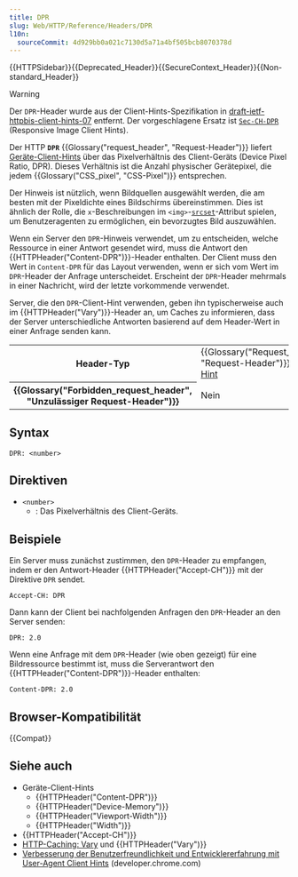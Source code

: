 ```yaml
---
title: DPR
slug: Web/HTTP/Reference/Headers/DPR
l10n:
  sourceCommit: 4d929bb0a021c7130d5a71a4bf505bcb8070378d
---
```


{{HTTPSidebar}}{{Deprecated_Header}}{{SecureContext_Header}}{{Non-standard_Header}}

> [!WARNING]
> Der `DPR`-Header wurde aus der Client-Hints-Spezifikation in [draft-ietf-httpbis-client-hints-07](https://datatracker.ietf.org/doc/html/draft-ietf-httpbis-client-hints-07) entfernt.
> Der vorgeschlagene Ersatz ist [`Sec-CH-DPR`](https://wicg.github.io/responsive-image-client-hints/#sec-ch-dpr) (Responsive Image Client Hints).

Der HTTP **`DPR`** {{Glossary("request_header", "Request-Header")}} liefert [Geräte-Client-Hints](/de/docs/Web/HTTP/Guides/Client_hints) über das Pixelverhältnis des Client-Geräts (Device Pixel Ratio, DPR).
Dieses Verhältnis ist die Anzahl physischer Gerätepixel, die jedem {{Glossary("CSS_pixel", "CSS-Pixel")}} entsprechen.

Der Hinweis ist nützlich, wenn Bildquellen ausgewählt werden, die am besten mit der Pixeldichte eines Bildschirms übereinstimmen.
Dies ist ähnlich der Rolle, die `x`-Beschreibungen im `<img>`-[`srcset`](/de/docs/Web/HTML/Element/img#srcset)-Attribut spielen, um Benutzeragenten zu ermöglichen, ein bevorzugtes Bild auszuwählen.

Wenn ein Server den `DPR`-Hinweis verwendet, um zu entscheiden, welche Ressource in einer Antwort gesendet wird, muss die Antwort den {{HTTPHeader("Content-DPR")}}-Header enthalten.
Der Client muss den Wert in `Content-DPR` für das Layout verwenden, wenn er sich vom Wert im `DPR`-Header der Anfrage unterscheidet.
Erscheint der `DPR`-Header mehrmals in einer Nachricht, wird der letzte vorkommende verwendet.

Server, die den `DPR`-Client-Hint verwenden, geben ihn typischerweise auch im {{HTTPHeader("Vary")}}-Header an, um Caches zu informieren, dass der Server unterschiedliche Antworten basierend auf dem Header-Wert in einer Anfrage senden kann.

<table class="properties">
  <tbody>
    <tr>
      <th scope="row">Header-Typ</th>
      <td>
        {{Glossary("Request_header", "Request-Header")}},
        <a href="/de/docs/Web/HTTP/Guides/Client_hints">Client-Hint</a>
      </td>
    </tr>
    <tr>
      <th scope="row">{{Glossary("Forbidden_request_header", "Unzulässiger Request-Header")}}</th>
      <td>Nein</td>
    </tr>
  </tbody>
</table>

## Syntax

```http
DPR: <number>
```

## Direktiven

- `<number>`
  - : Das Pixelverhältnis des Client-Geräts.

## Beispiele

Ein Server muss zunächst zustimmen, den `DPR`-Header zu empfangen, indem er den Antwort-Header {{HTTPHeader("Accept-CH")}} mit der Direktive `DPR` sendet.

```http
Accept-CH: DPR
```

Dann kann der Client bei nachfolgenden Anfragen den `DPR`-Header an den Server senden:

```http
DPR: 2.0
```

Wenn eine Anfrage mit dem `DPR`-Header (wie oben gezeigt) für eine Bildressource bestimmt ist, muss die Serverantwort den {{HTTPHeader("Content-DPR")}}-Header enthalten:

```http
Content-DPR: 2.0
```

## Browser-Kompatibilität

{{Compat}}

## Siehe auch

- Geräte-Client-Hints
  - {{HTTPHeader("Content-DPR")}}
  - {{HTTPHeader("Device-Memory")}}
  - {{HTTPHeader("Viewport-Width")}}
  - {{HTTPHeader("Width")}}
- {{HTTPHeader("Accept-CH")}}
- [HTTP-Caching: Vary](/de/docs/Web/HTTP/Guides/Caching#vary) und {{HTTPHeader("Vary")}}
- [Verbesserung der Benutzerfreundlichkeit und Entwicklererfahrung mit User-Agent Client Hints](https://developer.chrome.com/docs/privacy-security/user-agent-client-hints) (developer.chrome.com)
